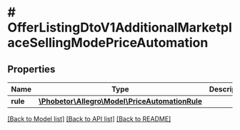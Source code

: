 # # OfferListingDtoV1AdditionalMarketplaceSellingModePriceAutomation

## Properties

Name | Type | Description | Notes
------------ | ------------- | ------------- | -------------
**rule** | [**\Phobetor\Allegro\Model\PriceAutomationRule**](PriceAutomationRule.md) |  | [optional]

[[Back to Model list]](../../README.md#models) [[Back to API list]](../../README.md#endpoints) [[Back to README]](../../README.md)
